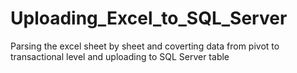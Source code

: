 # Uploading_Excel_to_SQL_Server
Parsing the excel sheet by sheet and coverting data from pivot to transactional level and uploading to SQL Server table
